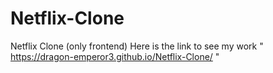 # Netflix-Clone
Netflix Clone (only frontend)
Here is the link to see my work " https://dragon-emperor3.github.io/Netflix-Clone/ "

